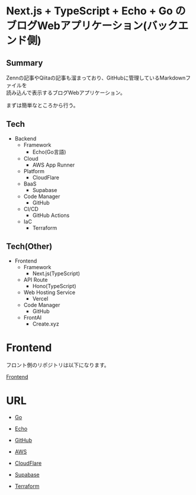 # Next.js + TypeScript + Echo + Go のブログWebアプリケーション(バックエンド側)

## Summary

Zennの記事やQiitaの記事も溜まっており、GitHubに管理しているMarkdownファイルを<br>
読み込んで表示するブログWebアプリケーション。<br>

まずは簡単なところから行う。<br>

## Tech

-   Backend
    -   Framework
        -   Echo(Go言語)
    -   Cloud
        -   AWS App Runner
    -   Platform
        -   CloudFlare
    -   BaaS
        -   Supabase
    -   Code Manager
        -   GitHub
    -   CI/CD
        -   GitHub Actions
    -   IaC
        -   Terraform

## Tech(Other)

-   Frontend
    -   Framework
        -   Next.js(TypeScript)
    -   API Route
        -   Hono(TypeScript)
    -   Web Hosting Service
        -   Vercel
    -   Code Manager
        -   GitHub
    -   FrontAI
        -   Create.xyz

# Frontend

フロント側のリポジトリは以下になります。

[Frontend](https://github.com/kojikawazu/nextjs-echo-front-blog-app)

# URL

-   [Go](https://go.dev/)

-   [Echo](https://echo.labstack.com/)

-   [GitHub](https://github.com/)

-   [AWS](https://aws.amazon.com/jp/console/)

-   [CloudFlare](https://www.cloudflare.com/ja-jp/)

-   [Supabase](https://supabase.com/)

-   [Terraform](https://www.terraform.io/)